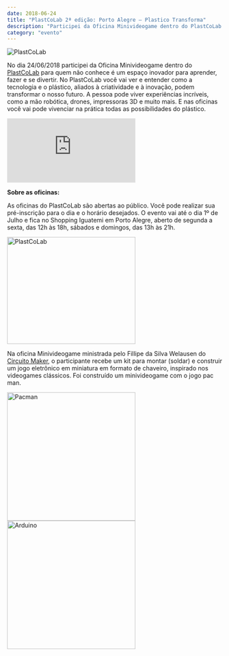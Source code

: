 ```yaml
---
date: 2018-06-24
title: "PlastCoLab 2ª edição: Porto Alegre – Plastico Transforma"
description: "Participei da Oficina Minivideogame dentro do PlastCoLab."
category: "evento"
---
```


<p class="alinhar"><img class="tamanho" src="../assets/images-posts/PlastCoLab/PlastCoLab.jpg" alt="PlastCoLab"/></p>

No dia 24/06/2018 participei da Oficina Minivideogame dentro do [PlastCoLab](http://www.plastcolab.com.br/) para quem não conhece é um espaço inovador para aprender, fazer e se divertir. No PlastCoLab você vai ver e entender como a tecnologia e o plástico, aliados à criatividade e à inovação, podem transformar o nosso futuro. A pessoa pode viver experiências incríveis, como a mão robótica, drones, impressoras 3D e muito mais. E nas oficinas você vai pode vivenciar na prática todas as possibilidades do plástico.

<p class="alinhar">
<iframe class="tamanho" src="https://www.youtube.com/embed/UAkfYwv53iE" frameborder="0" allow="accelerometer; autoplay; encrypted-media; gyroscope; picture-in-picture" allowfullscreen></iframe></p>

**Sobre as oficinas:**

As oficinas do PlastCoLab são abertas ao público. Você pode realizar sua pré-inscrição para o dia e o horário desejados. O evento vai até o dia 1º de Julho e fica no Shopping Iguatemi em Porto Alegre, aberto de segunda a sexta, das 12h às 18h, sábados e domingos, das 13h às 21h.

<p class="alinhar"><img src="../assets/images-posts/PlastCoLab/Robo.jpg" alt="PlastCoLab" width="300" height="250" /></p>

Na oficina Minivideogame ministrada pelo Fillipe da Silva Welausen do [Circuito Maker](https://circuitomaker.com/), o participante recebe um kit para montar (soldar) e construir um jogo eletrônico em miniatura em formato de chaveiro, inspirado nos videogames clássicos. Foi construído um minivideogame com o jogo pac man.

<p class="alinhar">
	<img src="../assets/images-posts/PlastCoLab/Pacman.jpg" alt="Pacman" width="300" height="300" class="rounded-circle"/>
	<img src="../assets/images-posts/PlastCoLab/Arduino.jpg" alt="Arduino" width="300" height="300" class="rounded-circle"/>
</p>